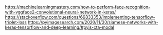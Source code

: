 https://machinelearningmastery.com/how-to-perform-face-recognition-with-vggface2-convolutional-neural-network-in-keras/
https://stackoverflow.com/questions/69833353/implementing-tensorflow-triplet-loss
https://pyimagesearch.com/2020/11/30/siamese-networks-with-keras-tensorflow-and-deep-learning/#pyis-cta-modal
